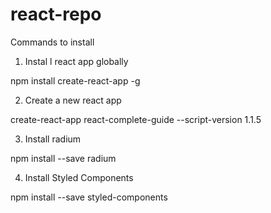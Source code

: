 # react-repo

Commands to install

1. Instal l react app globally

npm install create-react-app -g

2. Create a new react app

create-react-app react-complete-guide --script-version 1.1.5

3. Install radium

npm install --save radium

4. Install Styled Components

npm install --save styled-components